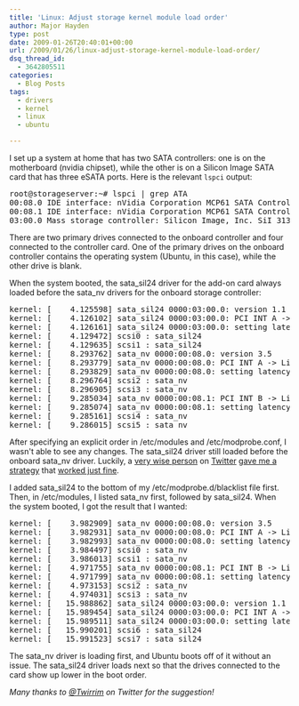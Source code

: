 ```yaml
---
title: 'Linux: Adjust storage kernel module load order'
author: Major Hayden
type: post
date: 2009-01-26T20:40:01+00:00
url: /2009/01/26/linux-adjust-storage-kernel-module-load-order/
dsq_thread_id:
  - 3642805511
categories:
  - Blog Posts
tags:
  - drivers
  - kernel
  - linux
  - ubuntu

---
```

I set up a system at home that has two SATA controllers: one is on the motherboard (nvidia chipset), while the other is on a Silicon Image SATA card that has three eSATA ports. Here is the relevant `lspci` output:

<pre>root@storageserver:~# lspci | grep ATA
00:08.0 IDE interface: nVidia Corporation MCP61 SATA Controller (rev a2)
00:08.1 IDE interface: nVidia Corporation MCP61 SATA Controller (rev a2)
03:00.0 Mass storage controller: Silicon Image, Inc. SiI 3132 Serial ATA Raid II Controller (rev 01)</pre>

There are two primary drives connected to the onboard controller and four connected to the controller card. One of the primary drives on the onboard controller contains the operating system (Ubuntu, in this case), while the other drive is blank.

When the system booted, the sata\_sil24 driver for the add-on card always loaded before the sata\_nv drivers for the onboard storage controller:

<pre>kernel: [    4.125598] sata_sil24 0000:03:00.0: version 1.1
kernel: [    4.126102] sata_sil24 0000:03:00.0: PCI INT A -> Link[APC6] -> GSI 16 (level, low) -> IRQ 16
kernel: [    4.126161] sata_sil24 0000:03:00.0: setting latency timer to 64
kernel: [    4.129472] scsi0 : sata_sil24
kernel: [    4.129635] scsi1 : sata_sil24
kernel: [    8.293762] sata_nv 0000:00:08.0: version 3.5
kernel: [    8.293779] sata_nv 0000:00:08.0: PCI INT A -> Link[APSI] -> GSI 20 (level, low) -> IRQ 20
kernel: [    8.293829] sata_nv 0000:00:08.0: setting latency timer to 64
kernel: [    8.296764] scsi2 : sata_nv
kernel: [    8.296905] scsi3 : sata_nv
kernel: [    9.285034] sata_nv 0000:00:08.1: PCI INT B -> Link[APSJ] -> GSI 21 (level, low) -> IRQ 21
kernel: [    9.285074] sata_nv 0000:00:08.1: setting latency timer to 64
kernel: [    9.285161] scsi4 : sata_nv
kernel: [    9.286015] scsi5 : sata_nv</pre>

After specifying an explicit order in /etc/modules and /etc/modprobe.conf, I wasn't able to see any changes. The sata\_sil24 driver still loaded before the onboard sata\_nv driver. Luckily, a [very wise person][1] on [Twitter][2] [gave me a strategy][3] that [worked just fine][4].

I added sata\_sil24 to the bottom of my /etc/modprobe.d/blacklist file first. Then, in /etc/modules, I listed sata\_nv first, followed by sata_sil24. When the system booted, I got the result that I wanted:

<pre>kernel: [    3.982909] sata_nv 0000:00:08.0: version 3.5
kernel: [    3.982931] sata_nv 0000:00:08.0: PCI INT A -> Link[APSI] -> GSI 20 (level, low) -> IRQ 20
kernel: [    3.982993] sata_nv 0000:00:08.0: setting latency timer to 64
kernel: [    3.984497] scsi0 : sata_nv
kernel: [    3.986013] scsi1 : sata_nv
kernel: [    4.971755] sata_nv 0000:00:08.1: PCI INT B -> Link[APSJ] -> GSI 21 (level, low) -> IRQ 21
kernel: [    4.971799] sata_nv 0000:00:08.1: setting latency timer to 64
kernel: [    4.973153] scsi2 : sata_nv
kernel: [    4.974031] scsi3 : sata_nv
kernel: [   15.988862] sata_sil24 0000:03:00.0: version 1.1
kernel: [   15.989454] sata_sil24 0000:03:00.0: PCI INT A -> Link[APC6] -> GSI 16 (level, low) -> IRQ 16
kernel: [   15.989511] sata_sil24 0000:03:00.0: setting latency timer to 64
kernel: [   15.990201] scsi6 : sata_sil24
kernel: [   15.991523] scsi7 : sata_sil24</pre>

The sata\_nv driver is loading first, and Ubuntu boots off of it without an issue. The sata\_sil24 driver loads next so that the drives connected to the card show up lower in the boot order.

_Many thanks to [@Twirrim][1] on Twitter for the suggestion!_

 [1]: http://twitter.com/Twirrim
 [2]: http://twitter.com/
 [3]: http://twitter.com/Twirrim/status/1148330615
 [4]: http://tinyurl.com/d53f6e
